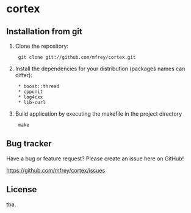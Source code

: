 cortex
======

Installation from git
---------------------
1. Clone the repository:

		git clone git://github.com/mfrey/cortex.git

2. Install the dependencies for your distribution (packages names can differ):

		* boost::thread
		* cppunit
		* log4cxx
		* lib-curl

3. Build application by executing the makefile in the project directory

		make

Bug tracker
-----------
Have a bug or feature request? Please create an issue here on GitHub!

https://github.com/mfrey/cortex/issues

License
-------
tba.

